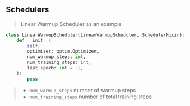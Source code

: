 
## Schedulers

> Linear Warmup Scheduler as an example

```python
class LinearWarmupScheduler(LinearWarmupScheduler, SchedulerMixin):
    def __init__(
        self,
        optimizer: optim.Optimizer,
        num_warmup_steps: int,
        num_training_steps: int,
        last_epoch: int = -1,
    ):
        pass
```

> * `num_warmup_steps` number of warmup steps
> * `num_training_steps` number of total training steps

